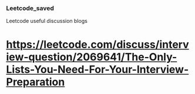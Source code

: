 ### Leetcode_saved
Leetcode useful discussion blogs 
# https://leetcode.com/discuss/interview-question/2069641/The-Only-Lists-You-Need-For-Your-Interview-Preparation
